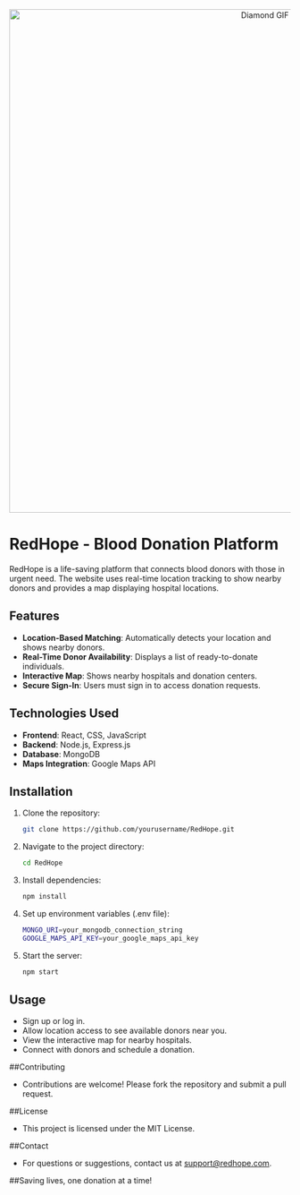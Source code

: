 <div align="center">
  <img src="https://i.imgur.com/enXcioL.gif" alt="Diamond GIF" width="900px">
</div>

# RedHope - Blood Donation Platform

RedHope is a life-saving platform that connects blood donors with those in urgent need. The website uses real-time location tracking to show nearby donors and provides a map displaying hospital locations.

## Features

- **Location-Based Matching**: Automatically detects your location and shows nearby donors.
- **Real-Time Donor Availability**: Displays a list of ready-to-donate individuals.
- **Interactive Map**: Shows nearby hospitals and donation centers.
- **Secure Sign-In**: Users must sign in to access donation requests.

## Technologies Used

- **Frontend**: React, CSS, JavaScript
- **Backend**: Node.js, Express.js
- **Database**: MongoDB
- **Maps Integration**: Google Maps API

## Installation

1. Clone the repository:
   ```sh
   git clone https://github.com/yourusername/RedHope.git


2. Navigate to the project directory:
   ```sh
   cd RedHope


3. Install dependencies:
   ```sh
   npm install


4. Set up environment variables (.env file):
   ```sh
   MONGO_URI=your_mongodb_connection_string
   GOOGLE_MAPS_API_KEY=your_google_maps_api_key


5. Start the server:
   ```sh
   npm start
   
## Usage

- Sign up or log in.
- Allow location access to see available donors near you.
- View the interactive map for nearby hospitals.
- Connect with donors and schedule a donation.

##Contributing
- Contributions are welcome! Please fork the repository and submit a pull request.

##License
- This project is licensed under the MIT License.

##Contact
- For questions or suggestions, contact us at support@redhope.com.

##Saving lives, one donation at a time!  

